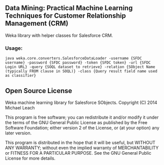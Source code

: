 ## Data Mining: Practical Machine Learning Techniques for Customer Relationship Management (CRM)

Weka library with helper classes for Salesforce CRM.

### Usage:

```
java weka.core.converters.SalesforceDataLoader -username {SFDC username} -password {SFDC password} -token {SFDC token} -url {SFDC Login URL} -query {SOQL dataset to retrieve} -relation {SObject Name (typically FROM clause in SOQL)} -class {Query result field name used as classifier}
```

## Open Source License

Weka machine learning library for Salesforce SObjects.
Copyright (C) 2014  Michael Leach

This program is free software; you can redistribute it and/or
modify it under the terms of the GNU General Public License
as published by the Free Software Foundation; either version 2
of the License, or (at your option) any later version.

This program is distributed in the hope that it will be useful,
but WITHOUT ANY WARRANTY; without even the implied warranty of
MERCHANTABILITY or FITNESS FOR A PARTICULAR PURPOSE.  See the
GNU General Public License for more details.


